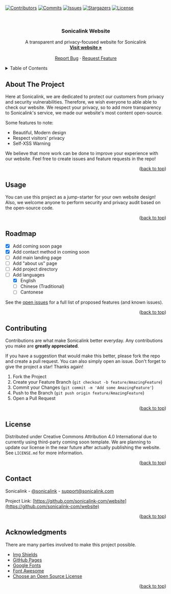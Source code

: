 
<a name="readme-top"></a>

<!-- PROJECT SHIELDS -->
<!--
*** I'm using markdown "reference style" links for readability.
*** Reference links are enclosed in brackets [ ] instead of parentheses ( ).
*** See the bottom of this document for the declaration of the reference variables
*** for contributors-url, forks-url, etc. This is an optional, concise syntax you may use.
*** https://www.markdownguide.org/basic-syntax/#reference-style-links
-->

[![Contributors][contributors-shield]][contributors-url]
[![Commits][commits-shield]][commits-url]
[![Issues][issues-shield]][issues-url]
[![Stargazers][stars-shield]][stars-url]
[![License][license-shield]][license-url]



<!-- PROJECT LOGO -->
<br />
<div align="center">

  <h3 align="center">Sonicalink Website</h3>

  <p align="center">
    A transparent and privacy-focused website for Sonicalink
    <br />
    <a href="https://www.sonicalink.com/"><strong>Visit website »</strong></a>
    <br />
    <br />
    <a href="https://github.com/sonicalink-com/website/issues">Report Bug</a>
    ·
    <a href="https://github.com/sonicalink-com/website/issues">Request Feature</a>
  </p>
</div>



<!-- TABLE OF CONTENTS -->
<details>
  <summary>Table of Contents</summary>
  <ol>
    <li>
      <a href="#about-the-project">About The Project</a>
    </li>
    <li><a href="#usage">Usage</a></li>
    <li><a href="#roadmap">Roadmap</a></li>
    <li><a href="#contributing">Contributing</a></li>
    <li><a href="#license">License</a></li>
    <li><a href="#contact">Contact</a></li>
    <li><a href="#acknowledgments">Acknowledgments</a></li>
  </ol>
</details>



<!-- ABOUT THE PROJECT -->
## About The Project

Here at Sonicalink, we are dedicated to protect our customers from privacy and security vulnerabilities. Therefore, we wish everyone to able able to check our website.
We respect your privacy, so to add more transparency to Sonicalink's service, we made our website's most content open-source.

Some features to note:
* Beautiful, Modern design
* Respect visitors' privacy
* Self-XSS Warning

We believe that more work can be done to improve your experience with our website. Feel free to create issues and feature requests in the repo!

<p align="right">(<a href="#readme-top">back to top</a>)</p>

<!-- USAGE EXAMPLES -->
## Usage

You can use this project as a jump-starter for your own website design!
Also, we welcome anyone to perform security and privacy audit based on the open-source code.

<p align="right">(<a href="#readme-top">back to top</a>)</p>



<!-- ROADMAP -->
## Roadmap

- [x] Add coming soon page
- [x] Add contact method in coming soon
- [ ] Add main landing page
- [ ] Add "about us" page
- [ ] Add project directory
- [ ] Add languages
    - [x] English
    - [ ] Chinese (Traditional)
    - [ ] Cantonese

See the [open issues](https://github.com/sonicalink-com/website/issues) for a full list of proposed features (and known issues).

<p align="right">(<a href="#readme-top">back to top</a>)</p>



<!-- CONTRIBUTING -->
## Contributing

Contributions are what make Sonicalink better everyday. Any contributions you make are **greatly appreciated**.

If you have a suggestion that would make this better, please fork the repo and create a pull request. You can also simply open an issue.
Don't forget to give the project a star! Thanks again!

1. Fork the Project
2. Create your Feature Branch (`git checkout -b feature/AmazingFeature`)
3. Commit your Changes (`git commit -m 'Add some AmazingFeature'`)
4. Push to the Branch (`git push origin feature/AmazingFeature`)
5. Open a Pull Request

<p align="right">(<a href="#readme-top">back to top</a>)</p>



<!-- LICENSE -->
## License

Distributed under Creative Commons Attribution 4.0 International due to currently using third-party coming soon template.
We are planning to update our license in the near future after actually publishing the website.
See `LICENSE.md` for more information.

<p align="right">(<a href="#readme-top">back to top</a>)</p>



<!-- CONTACT -->
## Contact

Sonicalink - [@sonicalink](https://instagram.com/sonicalink) - support@sonicalink.com

Project Link: [https://github.com/sonicalink-com/website](https://github.com/sonicalink-com/website)

<p align="right">(<a href="#readme-top">back to top</a>)</p>



<!-- ACKNOWLEDGMENTS -->
## Acknowledgments

There are many parties involved to make this project possible.

* [Img Shields](https://shields.io)
* [GitHub Pages](https://pages.github.com)
* [Google Fonts](https://fonts.google.com)
* [Font Awesome](https://fontawesome.com)
* [Choose an Open Source License](https://choosealicense.com)

<p align="right">(<a href="#readme-top">back to top</a>)</p>



<!-- MARKDOWN LINKS & IMAGES -->
<!-- https://www.markdownguide.org/basic-syntax/#reference-style-links -->

[contributors-shield]: https://img.shields.io/github/contributors/sonicalink-com/website.svg?style=for-the-badge
[contributors-url]: https://github.com/sonicalink-com/website/graphs/contributors

[stars-shield]: https://img.shields.io/github/stars/sonicalink-com/website.svg?style=for-the-badge
[stars-url]: https://github.com/sonicalink-com/website/stargazers

[commits-shield]: https://img.shields.io/github/commit-activity/t/sonicalink-com/website.svg?style=for-the-badge
[commits-url]: https://github.com/sonicalink-com/website/

[issues-shield]: https://img.shields.io/github/issues/sonicalink-com/website.svg?style=for-the-badge
[issues-url]: https://github.com/sonicalink-com/website/issues

[license-shield]: https://img.shields.io/github/license/sonicalink-com/website.svg?style=for-the-badge
[license-url]: https://github.com/sonicalink-com/website/blob/master/LICENSE.md
